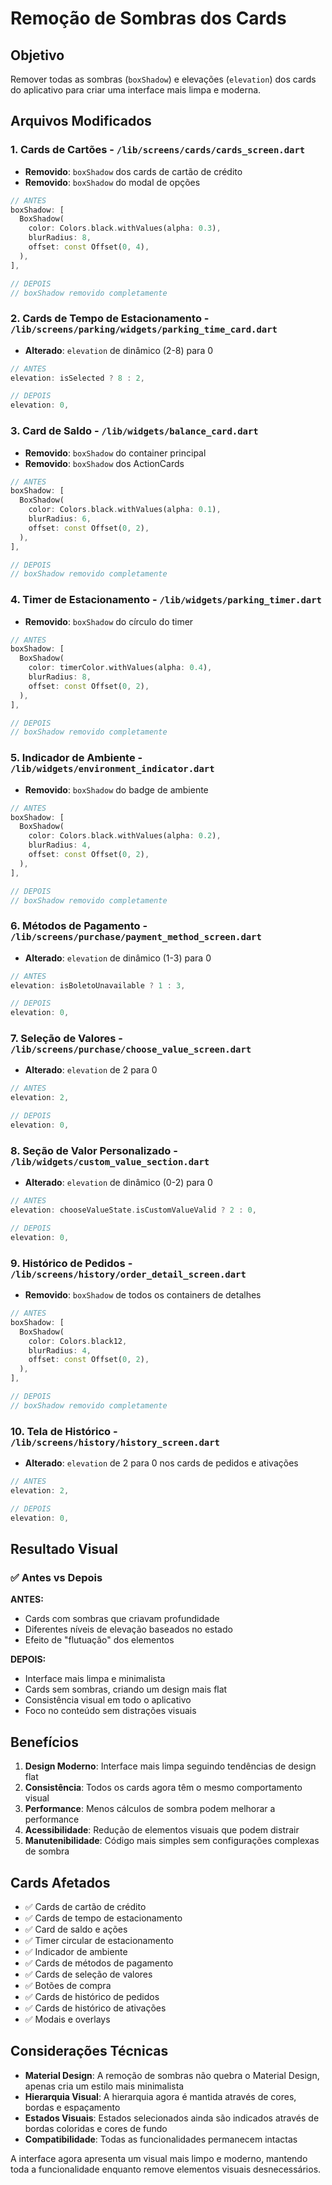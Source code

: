 # Remoção de Sombras dos Cards

## Objetivo

Remover todas as sombras (`boxShadow`) e elevações (`elevation`) dos cards do aplicativo para criar uma interface mais limpa e moderna.

## Arquivos Modificados

### 1. **Cards de Cartões** - `/lib/screens/cards/cards_screen.dart`
- **Removido**: `boxShadow` dos cards de cartão de crédito
- **Removido**: `boxShadow` do modal de opções

```dart
// ANTES
boxShadow: [
  BoxShadow(
    color: Colors.black.withValues(alpha: 0.3),
    blurRadius: 8,
    offset: const Offset(0, 4),
  ),
],

// DEPOIS
// boxShadow removido completamente
```

### 2. **Cards de Tempo de Estacionamento** - `/lib/screens/parking/widgets/parking_time_card.dart`
- **Alterado**: `elevation` de dinâmico (2-8) para 0

```dart
// ANTES
elevation: isSelected ? 8 : 2,

// DEPOIS
elevation: 0,
```

### 3. **Card de Saldo** - `/lib/widgets/balance_card.dart`
- **Removido**: `boxShadow` do container principal
- **Removido**: `boxShadow` dos ActionCards

```dart
// ANTES
boxShadow: [
  BoxShadow(
    color: Colors.black.withValues(alpha: 0.1),
    blurRadius: 6,
    offset: const Offset(0, 2),
  ),
],

// DEPOIS
// boxShadow removido completamente
```

### 4. **Timer de Estacionamento** - `/lib/widgets/parking_timer.dart`
- **Removido**: `boxShadow` do círculo do timer

```dart
// ANTES
boxShadow: [
  BoxShadow(
    color: timerColor.withValues(alpha: 0.4),
    blurRadius: 8,
    offset: const Offset(0, 2),
  ),
],

// DEPOIS
// boxShadow removido completamente
```

### 5. **Indicador de Ambiente** - `/lib/widgets/environment_indicator.dart`
- **Removido**: `boxShadow` do badge de ambiente

```dart
// ANTES
boxShadow: [
  BoxShadow(
    color: Colors.black.withValues(alpha: 0.2),
    blurRadius: 4,
    offset: const Offset(0, 2),
  ),
],

// DEPOIS
// boxShadow removido completamente
```

### 6. **Métodos de Pagamento** - `/lib/screens/purchase/payment_method_screen.dart`
- **Alterado**: `elevation` de dinâmico (1-3) para 0

```dart
// ANTES
elevation: isBoletoUnavailable ? 1 : 3,

// DEPOIS
elevation: 0,
```

### 7. **Seleção de Valores** - `/lib/screens/purchase/choose_value_screen.dart`
- **Alterado**: `elevation` de 2 para 0

```dart
// ANTES
elevation: 2,

// DEPOIS
elevation: 0,
```

### 8. **Seção de Valor Personalizado** - `/lib/widgets/custom_value_section.dart`
- **Alterado**: `elevation` de dinâmico (0-2) para 0

```dart
// ANTES
elevation: chooseValueState.isCustomValueValid ? 2 : 0,

// DEPOIS
elevation: 0,
```

### 9. **Histórico de Pedidos** - `/lib/screens/history/order_detail_screen.dart`
- **Removido**: `boxShadow` de todos os containers de detalhes

```dart
// ANTES
boxShadow: [
  BoxShadow(
    color: Colors.black12,
    blurRadius: 4,
    offset: const Offset(0, 2),
  ),
],

// DEPOIS
// boxShadow removido completamente
```

### 10. **Tela de Histórico** - `/lib/screens/history/history_screen.dart`
- **Alterado**: `elevation` de 2 para 0 nos cards de pedidos e ativações

```dart
// ANTES
elevation: 2,

// DEPOIS
elevation: 0,
```

## Resultado Visual

### ✅ **Antes vs Depois**

**ANTES:**
- Cards com sombras que criavam profundidade
- Diferentes níveis de elevação baseados no estado
- Efeito de "flutuação" dos elementos

**DEPOIS:**
- Interface mais limpa e minimalista
- Cards sem sombras, criando um design mais flat
- Consistência visual em todo o aplicativo
- Foco no conteúdo sem distrações visuais

## Benefícios

1. **Design Moderno**: Interface mais limpa seguindo tendências de design flat
2. **Consistência**: Todos os cards agora têm o mesmo comportamento visual
3. **Performance**: Menos cálculos de sombra podem melhorar a performance
4. **Acessibilidade**: Redução de elementos visuais que podem distrair
5. **Manutenibilidade**: Código mais simples sem configurações complexas de sombra

## Cards Afetados

- ✅ Cards de cartão de crédito
- ✅ Cards de tempo de estacionamento  
- ✅ Card de saldo e ações
- ✅ Timer circular de estacionamento
- ✅ Indicador de ambiente
- ✅ Cards de métodos de pagamento
- ✅ Cards de seleção de valores
- ✅ Botões de compra
- ✅ Cards de histórico de pedidos
- ✅ Cards de histórico de ativações
- ✅ Modais e overlays

## Considerações Técnicas

- **Material Design**: A remoção de sombras não quebra o Material Design, apenas cria um estilo mais minimalista
- **Hierarquia Visual**: A hierarquia agora é mantida através de cores, bordas e espaçamento
- **Estados Visuais**: Estados selecionados ainda são indicados através de bordas coloridas e cores de fundo
- **Compatibilidade**: Todas as funcionalidades permanecem intactas

A interface agora apresenta um visual mais limpo e moderno, mantendo toda a funcionalidade enquanto remove elementos visuais desnecessários.
